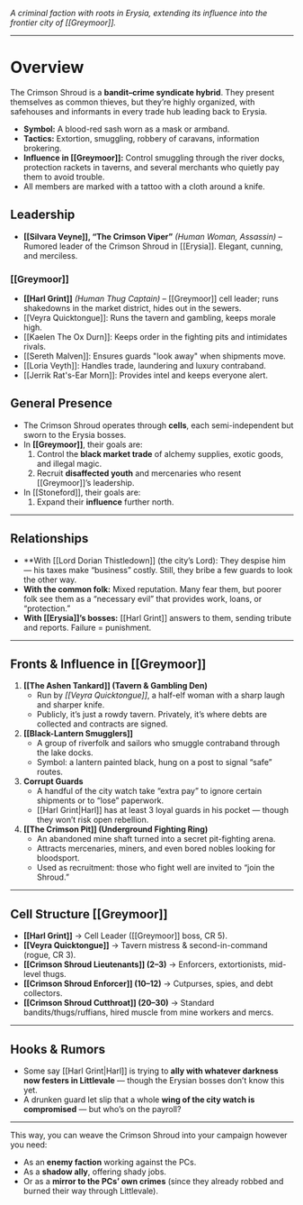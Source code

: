 _A criminal faction with roots in Erysia, extending its influence into the frontier city of [[Greymoor]]._

---
# **Overview**

The Crimson Shroud is a **bandit–crime syndicate hybrid**. They present themselves as common thieves, but they’re highly organized, with safehouses and informants in every trade hub leading back to Erysia.

- **Symbol:** A blood-red sash worn as a mask or armband.
- **Tactics:** Extortion, smuggling, robbery of caravans, information brokering.
- **Influence in [[Greymoor]]:** Control smuggling through the river docks, protection rackets in taverns, and several merchants who quietly pay them to avoid trouble.
- All members are marked with a tattoo with a cloth around a knife.

## **Leadership**

- **[[Silvara Veyne]], “The Crimson Viper”** _(Human Woman, Assassin)_ – Rumored leader of the Crimson Shroud in [[Erysia]]. Elegant, cunning, and merciless.
### [[Greymoor]] 
- **[[Harl Grint]]** _(Human Thug Captain)_ – [[Greymoor]] cell leader; runs shakedowns in the market district, hides out in the sewers.
- [[Veyra Quicktongue]]: Runs the tavern and gambling, keeps morale high.
- [[Kaelen The Ox Durn]]: Keeps order in the fighting pits and intimidates rivals.
- [[Sereth Malven]]: Ensures guards "look away" when shipments move.
- [[Loria Veyth]]: Handles trade, laundering and luxury contraband.
- [[Jerrik Rat's-Ear Morn]]: Provides intel and keeps everyone alert. 
##  General Presence

- The Crimson Shroud operates through **cells**, each semi-independent but sworn to the Erysia bosses.
- In **[[Greymoor]]**, their goals are:
    1. Control the **black market trade** of alchemy supplies, exotic goods, and illegal magic.
    2. Recruit **disaffected youth** and mercenaries who resent [[Greymoor]]’s leadership.
- In [[Stoneford]], their goals are: 
	1. Expand their **influence** further north.

---

## Relationships

- **With [[Lord Dorian Thistledown]] (the city’s Lord): They despise him — his taxes make “business” costly. Still, they bribe a few guards to look the other way.
- **With the common folk:** Mixed reputation. Many fear them, but poorer folk see them as a “necessary evil” that provides work, loans, or “protection.”
- **With [[Erysia]]’s bosses:** [[Harl Grint]] answers to them, sending tribute and reports. Failure = punishment.

---

## Fronts & Influence in [[Greymoor]]

1. **[[The Ashen Tankard]] (Tavern & Gambling Den)**
    - Run by _[[Veyra Quicktongue]]_, a half-elf woman with a sharp laugh and sharper knife.
    - Publicly, it’s just a rowdy tavern. Privately, it’s where debts are collected and contracts are signed.
2. **[[Black-Lantern Smugglers]]**
    - A group of riverfolk and sailors who smuggle contraband through the lake docks.
    - Symbol: a lantern painted black, hung on a post to signal “safe” routes.
3. **Corrupt Guards**
    - A handful of the city watch take “extra pay” to ignore certain shipments or to “lose” paperwork.
    - [[Harl Grint|Harl]] has at least 3 loyal guards in his pocket — though they won’t risk open rebellion.
4. **[[The Crimson Pit]] (Underground Fighting Ring)**
    - An abandoned mine shaft turned into a secret pit-fighting arena.
    - Attracts mercenaries, miners, and even bored nobles looking for bloodsport.
    - Used as recruitment: those who fight well are invited to “join the Shroud.”

---

## Cell Structure [[Greymoor]]

- **[[Harl Grint]]** → Cell Leader ([[Greymoor]] boss, CR 5).
- **[[Veyra Quicktongue]]** → Tavern mistress & second-in-command (rogue, CR 3).
- **[[Crimson Shroud Lieutenants]] (2–3)** → Enforcers, extortionists, mid-level thugs.
- **[[Crimson Shroud Enforcer]] (10–12)** → Cutpurses, spies, and debt collectors.
- **[[Crimson Shroud Cutthroat]] (20–30)** → Standard bandits/thugs/ruffians, hired muscle from mine workers and mercs.

---

## Hooks & Rumors

- Some say [[Harl Grint|Harl]] is trying to **ally with whatever darkness now festers in Littlevale** — though the Erysian bosses don’t know this yet.
- A drunken guard let slip that a whole **wing of the city watch is compromised** — but who’s on the payroll?

---

 This way, you can weave the Crimson Shroud into your campaign however you need:
- As an **enemy faction** working against the PCs.
- As a **shadow ally**, offering shady jobs.
- Or as a **mirror to the PCs’ own crimes** (since they already robbed and burned their way through Littlevale).